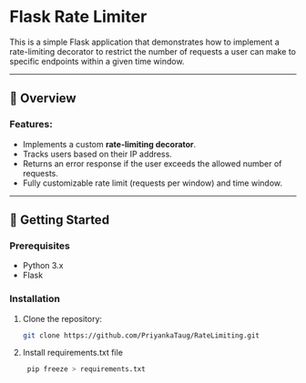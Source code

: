 # Flask Rate Limiter

This is a simple Flask application that demonstrates how to implement a rate-limiting decorator to restrict the number of requests a user can make to specific endpoints within a given time window.

---

## 📖 Overview

### Features:
- Implements a custom **rate-limiting decorator**.
- Tracks users based on their IP address.
- Returns an error response if the user exceeds the allowed number of requests.
- Fully customizable rate limit (requests per window) and time window.

---

## 🔧 Getting Started

### Prerequisites
- Python 3.x
- Flask

### Installation
1. Clone the repository:
   ```bash
   git clone https://github.com/PriyankaTaug/RateLimiting.git

2. Install requirements.txt file
   ```bash
    pip freeze > requirements.txt


 
